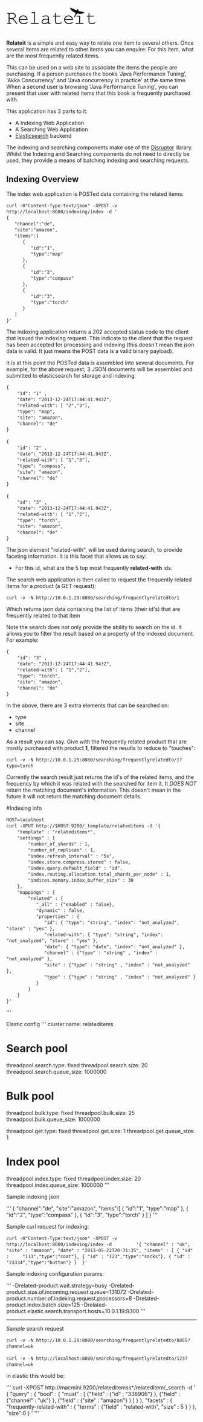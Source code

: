 # ![Relateit](./relateitlogo.png) #

**Relateit** is a simple and easy way to relate one item to several others.  Once several items are related to other items you can enquire:  For this item, what are the most frequently related items.  

This can be used on a web site to associate the items the people are purchasing.  If a person purchases the books 'Java Performance Tuning', 'Akka Concurrency' and 'Java concurrency in practice' at the same time.  When a second user is browsing 'Java Performance Tuning', you can present that user with related items that this book is frequently purchased with.

This application has 3 parts to it:

* A Indexing Web Application
* A Searching Web Application
* [Elasticsearch](http://www.elasticsearch.org/ "Elasticsearch") backend

The indexing and searching components make use of the [Disruptor](https://github.com/LMAX-Exchange/disruptor "Disruptor") library.  Whilst the Indexing and Searching components do not need to directly be used, they provide a means of batching indexing and searching requests.


## Indexing Overview ##

The index web application is POSTed data containing the related items:

    curl -H"Content-Type:text/json" -XPOST -v http://localhost:8080/indexing/index -d '
    {
       "channel":"de",
       "site":"amazon",
       "items":[
          {
             "id":"1",
             "type":"map"
          },
          {
             "id":"2",
             "type":"compass"
          },
          {
             "id":"3",
             "type":"torch"
          }
       ]
    }'

The indexing application returns a 202 accepted status code to the client that issued the indexing request.  This indicate to the client that the request has been accepted for processing and indexing (this doesn't mean the json data is valid.  It just means the POST data is a valid binary payload).  

It is at this point the POSTed data is assembled into several documents.  For example, for the above request; 3 JSON documents will be assembled and submitted to elasticsearch for storage and indexing:

    {
        "id": "1" ,
        "date": "2013-12-24T17:44:41.943Z",
        "related-with": [ "2","3"],
        "type": "map",
        "site": "amazon",
        "channel": "de"
    }

    {
        "id": "2" ,
        "date": "2013-12-24T17:44:41.943Z",
        "related-with": [ "1","3"],
        "type": "compass",
        "site": "amazon",
        "channel": "de"
    }

    {
        "id": "3" ,
        "date": "2013-12-24T17:44:41.943Z",
        "related-with": [ "1","2"],
        "type": "torch",
        "site": "amazon",
        "channel": "de"
    }

The json element "related-with", will be used during search, to provide faceting information.  It is this facet that allows us to say:

* For this id, what are the 5 top most frequently **related-with** ids.

The search web application is then called to request the frequently related items for a product (a GET request):

    curl -v -N http://10.0.1.29:8080/searching/frequentlyrelatedto/1

Which returns json data containing the list of items (their id's) that are frequently related to that item

Note the search does not only provide the ability to search on the id.  It allows you to filter the result based on a property of the indexed document.  For example:

    {
        "id": "3" ,
        "date": "2013-12-24T17:44:41.943Z",
        "related-with": [ "1","2"],
        "type": "torch",
        "site": "amazon",
        "channel": "de"
    }

In the above, there are 3 extra elements that can be searched on:

* type
* site
* channel

As a result you can say.  Give with the frequently related product that are mostly purchased with product **1**, filtered the results to reduce to "touches":

    curl -v -N http://10.0.1.29:8080/searching/frequentlyrelatedto/1?type=torch

Currently the search result just returns the id's of the related items, and the frequency by which it was related with the searched for item it.   It *DOES NOT* return the matching document's information.  This doesn't mean in the future it will not return the matching document details.  


#Indexing info


    HOST=localhost
    curl -XPUT http://$HOST:9200/_template/relateditems -d '{
        "template" : "relateditems*",
        "settings" : {
            "number_of_shards" : 1,
            "number_of_replicas" : 1,
            "index.refresh_interval" : "5s",
            "index.store.compress.stored" : false,
            "index.query.default_field" : "id",
            "index.routing.allocation.total_shards_per_node" : 1,
            "indices.memory.index_buffer_size" : 30
        },
        "mappings" : {
            "related" : {
               "_all" : {"enabled" : false},
               "dynamic" : false,
               "properties" : {
                  "id": { "type": "string", "index": "not_analyzed", "store" : "yes" },
                  "related-with": { "type": "string", "index": "not_analyzed", "store" : "yes" },
                  "date": { "type": "date", "index": "not_analyzed" },
                  "channel" : {"type" : "string" , "index" : "not_analyzed" },
                  "site" : {"type" : "string" , "index" : "not_analyzed" },
                  "type" : {"type" : "string" , "index" : "not_analyzed" }
               }
            }
        }
    }'




'''

Elastic config
'''
cluster.name: relateditems

# Search pool
threadpool.search.type: fixed
threadpool.search.size: 20
threadpool.search.queue_size: 1000000

# Bulk pool
threadpool.bulk.type: fixed
threadpool.bulk.size: 25
threadpool.bulk.queue_size: 1000000

threadpool.get.type: fixed
threadpool.get.size: 1
threadpool.get.queue_size: 1


# Index pool
threadpool.index.type: fixed
threadpool.index.size: 20
threadpool.index.queue_size: 1000000
'''




Sample indexing json

'''
{
   "channel":"de",
   "site":"amazon",
   "items":[
      {
         "id":"1",
         "type":"map"
      },
      {
         "id":"2",
         "type":"compass"
      },
      {
         "id":"3",
         "type":"torch"
      }
   ]
}
'''


Sample curl request for indexing:


    curl -H"Content-Type:text/json" -XPOST -v http://localhost:8080/indexing/index -d         '{ "channel" : "uk", "site" : "amazon", "date" : "2013-05-22T20:31:35", "items" : [ { "id" :     "111","type":"coat"}, { "id" : "123","type":"socks"}, { "id" : "23334","type":"button"} ]  }'


Sample indexing configuration params:

'''
-Drelated-product.wait.strategy=busy -Drelated-product.size.of.incoming.request.queue=131072 -Drelated-product.number.of.indexing.request.processors=8 -Drelated-product.index.batch.size=125 -Drelated-product.elastic.search.transport.hosts=10.0.1.19:9300
'''


---

Sample search request

    curl -v -N http://10.0.1.29:8080/searching/frequentlyrelatedto/8855?channel=uk

    curl -v -N http://localhost:8080/searching/frequentlyrelatedto/123?channel=uk



in elastic this would be:

'''
curl -XPOST http://macmini:9200/relateditemss*/relateditem/_search -d '
{
  "query" :
        {
            "bool" : {
                "must" : [
                    {"field" : {"id" : "338906"} },
                    {"field" : {"channel" : "uk"} },
                    {"field" : {"site" : "amazon"} }
                ]
            }
        },
        "facets" : {
            "frequently-related-with" : {
                "terms" : {"field" : "related-with", "size" : 5 }
            }
        },
        "size":0
}
'
'''